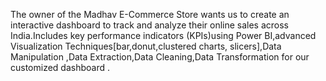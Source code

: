 The owner of the Madhav E-Commerce Store wants us to create an interactive dashboard to track and analyze their online sales across India.Includes key performance indicators
(KPIs)using Power BI,advanced Visualization Techniques[bar,donut,clustered charts, slicers],Data Manipulation ,Data Extraction,Data Cleaning,Data Transformation for our
customized dashboard .


